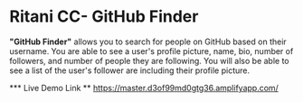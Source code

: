 # Ritani CC- GitHub Finder 

**"GitHub Finder"** allows you to search for people on GitHub based on their username. You are able to see a user's profile picture, name, bio, number of followers, and number of people they are following. You will also be able to see a list of the user's follower are including their profile picture.

*** Live Demo Link ** https://master.d3of99md0gtg36.amplifyapp.com/
